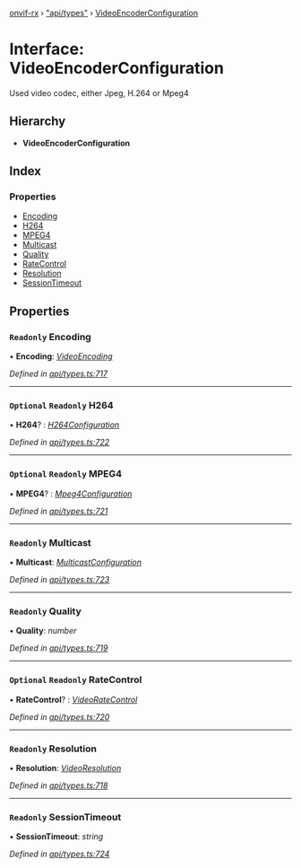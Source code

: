 [onvif-rx](../README.md) › ["api/types"](../modules/_api_types_.md) › [VideoEncoderConfiguration](_api_types_.videoencoderconfiguration.md)

# Interface: VideoEncoderConfiguration

Used video codec, either Jpeg, H.264 or Mpeg4

## Hierarchy

* **VideoEncoderConfiguration**

## Index

### Properties

* [Encoding](_api_types_.videoencoderconfiguration.md#readonly-encoding)
* [H264](_api_types_.videoencoderconfiguration.md#optional-readonly-h264)
* [MPEG4](_api_types_.videoencoderconfiguration.md#optional-readonly-mpeg4)
* [Multicast](_api_types_.videoencoderconfiguration.md#readonly-multicast)
* [Quality](_api_types_.videoencoderconfiguration.md#readonly-quality)
* [RateControl](_api_types_.videoencoderconfiguration.md#optional-readonly-ratecontrol)
* [Resolution](_api_types_.videoencoderconfiguration.md#readonly-resolution)
* [SessionTimeout](_api_types_.videoencoderconfiguration.md#readonly-sessiontimeout)

## Properties

### `Readonly` Encoding

• **Encoding**: *[VideoEncoding](../enums/_api_types_.videoencoding.md)*

*Defined in [api/types.ts:717](https://github.com/patrickmichalina/onvif-rx/blob/3e9b152/src/api/types.ts#L717)*

___

### `Optional` `Readonly` H264

• **H264**? : *[H264Configuration](_api_types_.h264configuration.md)*

*Defined in [api/types.ts:722](https://github.com/patrickmichalina/onvif-rx/blob/3e9b152/src/api/types.ts#L722)*

___

### `Optional` `Readonly` MPEG4

• **MPEG4**? : *[Mpeg4Configuration](_api_types_.mpeg4configuration.md)*

*Defined in [api/types.ts:721](https://github.com/patrickmichalina/onvif-rx/blob/3e9b152/src/api/types.ts#L721)*

___

### `Readonly` Multicast

• **Multicast**: *[MulticastConfiguration](_api_types_.multicastconfiguration.md)*

*Defined in [api/types.ts:723](https://github.com/patrickmichalina/onvif-rx/blob/3e9b152/src/api/types.ts#L723)*

___

### `Readonly` Quality

• **Quality**: *number*

*Defined in [api/types.ts:719](https://github.com/patrickmichalina/onvif-rx/blob/3e9b152/src/api/types.ts#L719)*

___

### `Optional` `Readonly` RateControl

• **RateControl**? : *[VideoRateControl](_api_types_.videoratecontrol.md)*

*Defined in [api/types.ts:720](https://github.com/patrickmichalina/onvif-rx/blob/3e9b152/src/api/types.ts#L720)*

___

### `Readonly` Resolution

• **Resolution**: *[VideoResolution](_api_types_.videoresolution.md)*

*Defined in [api/types.ts:718](https://github.com/patrickmichalina/onvif-rx/blob/3e9b152/src/api/types.ts#L718)*

___

### `Readonly` SessionTimeout

• **SessionTimeout**: *string*

*Defined in [api/types.ts:724](https://github.com/patrickmichalina/onvif-rx/blob/3e9b152/src/api/types.ts#L724)*
